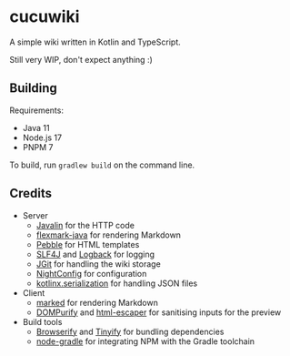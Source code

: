 # cucuwiki

A simple wiki written in Kotlin and TypeScript.

Still very WIP, don't expect anything :)

## Building
Requirements:
- Java 11
- Node.js 17
- PNPM 7

To build, run `gradlew build` on the command line.

## Credits
- Server
  - [Javalin](https://javalin.io) for the HTTP code
  - [flexmark-java](https://github.com/vsch/flexmark-java/) for rendering Markdown
  - [Pebble](https://pebbletemplates.io/) for HTML templates
  - [SLF4J](https://slf4j.org) and [Logback](https://logback.qos.ch/) for logging
  - [JGit](https://www.eclipse.org/jgit/) for handling the wiki storage
  - [NightConfig](https://github.com/TheElectronWill/night-config/) for configuration
  - [kotlinx.serialization](https://github.com/Kotlin/kotlinx.serialization/) for handling JSON files
- Client
  - [marked](https://marked.js.org/) for rendering Markdown
  - [DOMPurify](https://github.com/cure53/DOMPurify) and [html-escaper](https://github.com/WebReflection/html-escaper)
    for sanitising inputs for the preview
- Build tools
  - [Browserify](https://browserify.org/) and [Tinyify](https://github.com/browserify/tinyify) for bundling dependencies
  - [node-gradle](https://github.com/node-gradle/gradle-node-plugin/) for integrating NPM with the Gradle toolchain
